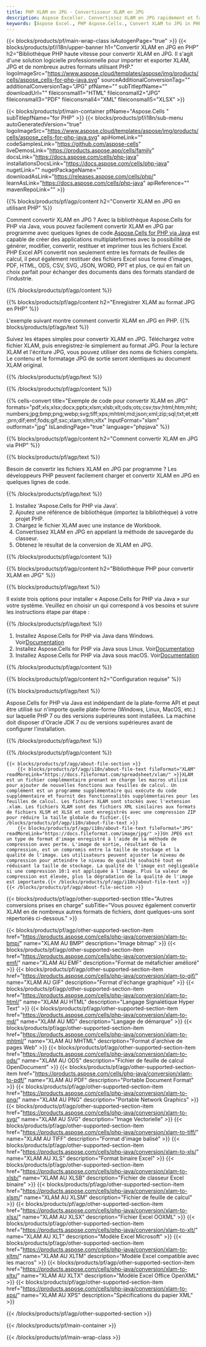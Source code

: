```yaml
---
title: PHP XLAM en JPG - Convertisseur XLAM en JPG
description: Aspose Exceller. Convertissez XLAM en JPG rapidement et facilement avec Aspose.Cells. PHP XLAM en JPG. PHP Enregistrez XLAM au format JPG. Enregistrez XLAM au format JPG en utilisant PHP.
keywords: [Aspose Excel., PHP Aspose.Cells., Convert XLAM to JPG in PHP., Save XLAM to JPG using PHP., PHP XLAM to JPG saveformat., XLAM to JPG Converter., PHP Save XLAM as JPG]
---
```

{{< blocks/products/pf/main-wrap-class isAutogenPage="true" >}}
{{< blocks/products/pf/i18n/upper-banner h1="Convertir XLAM en JPG en PHP" h2="Bibliothèque PHP haute vitesse pour convertir XLAM en JPG. Il s\'agit d\'une solution logicielle professionnelle pour importer et exporter XLAM, JPG et de nombreux autres formats utilisant PHP." logoImageSrc="https://www.aspose.cloud/templates/aspose/img/products/cells/aspose_cells-for-php-java.svg" sourceAdditionalConversionTag="" additionalConversionTag="JPG" pfName="" subTitlepfName="" downloadUrl="" fileiconsmall1="HTML" fileiconsmall2="JPG" fileiconsmall3="PDF" fileiconsmall4="XML" fileiconsmall5="XLSX" >}}

{{< blocks/products/pf/main-container pfName="Aspose.Cells " subTitlepfName="for PHP" >}}
{{< blocks/products/pf/i18n/sub-menu autoGeneratedVersion="true" logoImageSrc="https://www.aspose.cloud/templates/aspose/img/products/cells/aspose_cells-for-php-java.svg" apiHomeLink="" codeSamplesLink="https://github.com/aspose-cells" liveDemosLink="https://products.aspose.app/cells/family" docsLink="https://docs.aspose.com/cells/php-java" installationsDocsLink="https://docs.aspose.com/cells/php-java" nugetLink="" nugetPackageName="" downloadAsLink="https://releases.aspose.com/cells/php/" learnAsLink="https://docs.aspose.com/cells/php-java" apiReference="" mavenRepoLink="" >}}


{{% blocks/products/pf/agp/content h2="Convertir XLAM en JPG en utilisant PHP" %}}

 Comment convertir XLAM en JPG ? Avec la bibliothèque Aspose.Cells for PHP via Java, vous pouvez facilement convertir XLAM en JPG par programme avec quelques lignes de code.[Aspose.Cells for PHP via Java](https://products.aspose.com/cells/php-java/) est capable de créer des applications multiplateformes avec la possibilité de générer, modifier, convertir, restituer et imprimer tous les fichiers Excel. PHP Excel API convertit non seulement entre les formats de feuilles de calcul, il peut également restituer des fichiers Excel sous forme d'images, PDF, HTML, ODS, CSV, SVG, JSON, WORD, PPT et plus, ce qui en fait un choix parfait pour échanger des documents dans des formats standard de l'industrie.
 
{{% /blocks/products/pf/agp/content %}}

{{% blocks/products/pf/agp/content h2="Enregistrer XLAM au format JPG en PHP" %}}

L'exemple suivant montre comment convertir XLAM en JPG en PHP.
{{% blocks/products/pf/agp/text %}}

Suivez les étapes simples pour convertir XLAM en JPG. Téléchargez votre fichier XLAM, puis enregistrez-le simplement au format JPG. Pour la lecture XLAM et l'écriture JPG, vous pouvez utiliser des noms de fichiers complets. Le contenu et le formatage JPG de sortie seront identiques au document XLAM original.

{{% /blocks/products/pf/agp/text %}}

{{% /blocks/products/pf/agp/content %}}

{{% cells-convert title="Exemple de code pour convertir XLAM en JPG" formats="pdf;xls;xlsx;docx;pptx;xlsm;xlsb;xlt;ods;ots;csv;tsv;html;htm;mht;numbers;jpg;bmp;png;webp;svg;tiff;xps;mhtml;md;json;xml;zip;sql;txt;et;ett;prn;dif;emf;fods;gif;sxc;xlam;xltm;xltx" InputFormat="xlam" outformat="jpg" IsLandingPage="true" language="phpjava" %}}

{{% blocks/products/pf/agp/content h2="Comment convertir XLAM en JPG via PHP" %}}

{{% blocks/products/pf/agp/text %}}

Besoin de convertir les fichiers XLAM en JPG par programme ? Les développeurs PHP peuvent facilement charger et convertir XLAM en JPG en quelques lignes de code.

{{% /blocks/products/pf/agp/text %}}

1.  Installez 'Aspose.Cells for PHP via Java'.
1.  Ajoutez une référence de bibliothèque (importez la bibliothèque) à votre projet PHP.
1.  Chargez le fichier XLAM avec une instance de Workbook.
1. Convertissez XLAM en JPG en appelant la méthode de sauvegarde du classeur.
1.  Obtenez le résultat de la conversion de XLAM en JPG.

{{% /blocks/products/pf/agp/content %}}

{{% blocks/products/pf/agp/content h2="Bibliothèque PHP pour convertir XLAM en JPG" %}}

{{% blocks/products/pf/agp/text %}}

Il existe trois options pour installer « Aspose.Cells for PHP via Java » sur votre système. Veuillez en choisir un qui correspond à vos besoins et suivre les instructions étape par étape :

{{% /blocks/products/pf/agp/text %}}

1.  Installez Aspose.Cells for PHP via Java dans Windows. Voir[Documentation](https://docs.aspose.com/cells/php-java/setup-and-installation-guidelines/#windows)
1.  Installez Aspose.Cells for PHP via Java sous Linux. Voir[Documentation](https://docs.aspose.com/cells/php-java/setup-and-installation-guidelines/#linux)
1.  Installez Aspose.Cells for PHP via Java sous macOS. Voir[Documentation](https://docs.aspose.com/cells/php-java/setup-and-installation-guidelines/#mac)

{{% /blocks/products/pf/agp/content %}}

{{% blocks/products/pf/agp/content h2="Configuration requise" %}}

{{% blocks/products/pf/agp/text %}}

Aspose.Cells for PHP via Java est indépendant de la plate-forme API et peut être utilisé sur n'importe quelle plate-forme (Windows, Linux, MacOS, etc.) sur laquelle PHP 7 ou des versions supérieures sont installées. La machine doit disposer d'Oracle JDK 7 ou de versions supérieures avant de configurer l'installation.
 
{{% /blocks/products/pf/agp/text %}}


{{% /blocks/products/pf/agp/content %}}

<!-- aboutfile Starts -->
    {{< blocks/products/pf/agp/about-file-section >}}
        {{< blocks/products/pf/agp/i18n/about-file-text fileFormat="XLAM" readMoreLink="https://docs.fileformat.com/spreadsheet/xlam/" >}}XLAM est un fichier complémentaire prenant en charge les macros utilisé pour ajouter de nouvelles fonctions aux feuilles de calcul. Un complément est un programme supplémentaire qui exécute du code supplémentaire et fournit des fonctionnalités supplémentaires pour les feuilles de calcul. Les fichiers XLAM sont stockés avec l'extension .xlam. Les fichiers XLAM sont des fichiers XML similaires aux formats de fichiers XLSM et XLSX et sont enregistrés avec une compression ZIP pour réduire la taille globale du fichier.{{< /blocks/products/pf/agp/i18n/about-file-text >}}
        {{< blocks/products/pf/agp/i18n/about-file-text fileFormat="JPG" readMoreLink="https://docs.fileformat.com/image/jpg/" >}}Un JPEG est un type de format d'image enregistré à l'aide de la méthode de compression avec perte. L'image de sortie, résultant de la compression, est un compromis entre la taille de stockage et la qualité de l'image. Les utilisateurs peuvent ajuster le niveau de compression pour atteindre le niveau de qualité souhaité tout en réduisant la taille de stockage. La qualité de l’image est négligeable si une compression 10:1 est appliquée à l’image. Plus la valeur de compression est élevée, plus la dégradation de la qualité de l'image est importante.{{< /blocks/products/pf/agp/i18n/about-file-text >}}
    {{< /blocks/products/pf/agp/about-file-section >}}
<!-- aboutfile Ends -->

{{< blocks/products/pf/agp/other-supported-section title="Autres conversions prises en charge" subTitle="Vous pouvez également convertir XLAM en de nombreux autres formats de fichiers, dont quelques-uns sont répertoriés ci-dessous." >}}

{{< blocks/products/pf/agp/other-supported-section-item href="https://products.aspose.com/cells/php-java/conversion/xlam-to-bmp/" name="XLAM AU BMP" description="Image bitmap" >}}
{{< blocks/products/pf/agp/other-supported-section-item href="https://products.aspose.com/cells/php-java/conversion/xlam-to-emf/" name="XLAM AU EMF" description="Format de métafichier amélioré" >}}
{{< blocks/products/pf/agp/other-supported-section-item href="https://products.aspose.com/cells/php-java/conversion/xlam-to-gif/" name="XLAM AU GIF" description="Format d\'échange graphique" >}}
{{< blocks/products/pf/agp/other-supported-section-item href="https://products.aspose.com/cells/php-java/conversion/xlam-to-html/" name="XLAM AU HTML" description="Langage Signalétique Hyper Text" >}}
{{< blocks/products/pf/agp/other-supported-section-item href="https://products.aspose.com/cells/php-java/conversion/xlam-to-md/" name="XLAM AU MD" description="Langage de démarque" >}}
{{< blocks/products/pf/agp/other-supported-section-item href="https://products.aspose.com/cells/php-java/conversion/xlam-to-mhtml/" name="XLAM AU MHTML" description="Format d\'archive de pages Web" >}}
{{< blocks/products/pf/agp/other-supported-section-item href="https://products.aspose.com/cells/php-java/conversion/xlam-to-ods/" name="XLAM AU ODS" description="Fichier de feuille de calcul OpenDocument" >}}
{{< blocks/products/pf/agp/other-supported-section-item href="https://products.aspose.com/cells/php-java/conversion/xlam-to-pdf/" name="XLAM AU PDF" description="Portable Document Format" >}}
{{< blocks/products/pf/agp/other-supported-section-item href="https://products.aspose.com/cells/php-java/conversion/xlam-to-png/" name="XLAM AU PNG" description="Portable Network Graphics" >}}
{{< blocks/products/pf/agp/other-supported-section-item href="https://products.aspose.com/cells/php-java/conversion/xlam-to-svg/" name="XLAM AU SVG" description="Image Vectorielle" >}}
{{< blocks/products/pf/agp/other-supported-section-item href="https://products.aspose.com/cells/php-java/conversion/xlam-to-tiff/" name="XLAM AU TIFF" description="Format d\'image balisé" >}}
{{< blocks/products/pf/agp/other-supported-section-item href="https://products.aspose.com/cells/php-java/conversion/xlam-to-xls/" name="XLAM AU XLS" description="Format binaire Excel" >}}
{{< blocks/products/pf/agp/other-supported-section-item href="https://products.aspose.com/cells/php-java/conversion/xlam-to-xlsb/" name="XLAM AU XLSB" description="Fichier de classeur Excel binaire" >}}
{{< blocks/products/pf/agp/other-supported-section-item href="https://products.aspose.com/cells/php-java/conversion/xlam-to-xlsm/" name="XLAM AU XLSM" description="Fichier de feuille de calcul" >}}
{{< blocks/products/pf/agp/other-supported-section-item href="https://products.aspose.com/cells/php-java/conversion/xlam-to-xlsx/" name="XLAM AU XLSX" description="Fichier Excel OOXML" >}}
{{< blocks/products/pf/agp/other-supported-section-item href="https://products.aspose.com/cells/php-java/conversion/xlam-to-xlt/" name="XLAM AU XLT" description="Modèle Excel Microsoft" >}}
{{< blocks/products/pf/agp/other-supported-section-item href="https://products.aspose.com/cells/php-java/conversion/xlam-to-xltm/" name="XLAM AU XLTM" description="Modèle Excel compatible avec les macros" >}}
{{< blocks/products/pf/agp/other-supported-section-item href="https://products.aspose.com/cells/php-java/conversion/xlam-to-xltx/" name="XLAM AU XLTX" description="Modèle Excel Office OpenXML" >}}
{{< blocks/products/pf/agp/other-supported-section-item href="https://products.aspose.com/cells/php-java/conversion/xlam-to-xps/" name="XLAM AU XPS" description="Spécifications du papier XML" >}}

{{< /blocks/products/pf/agp/other-supported-section >}}

{{< /blocks/products/pf/main-container >}}
    
{{< /blocks/products/pf/main-wrap-class >}}
